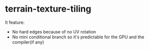 # terrain-texture-tiling
 
It feature:
- No hard edges because of no UV rotation
- No mini conditional branch so it's predictable for the GPU and the compiler(if any)

